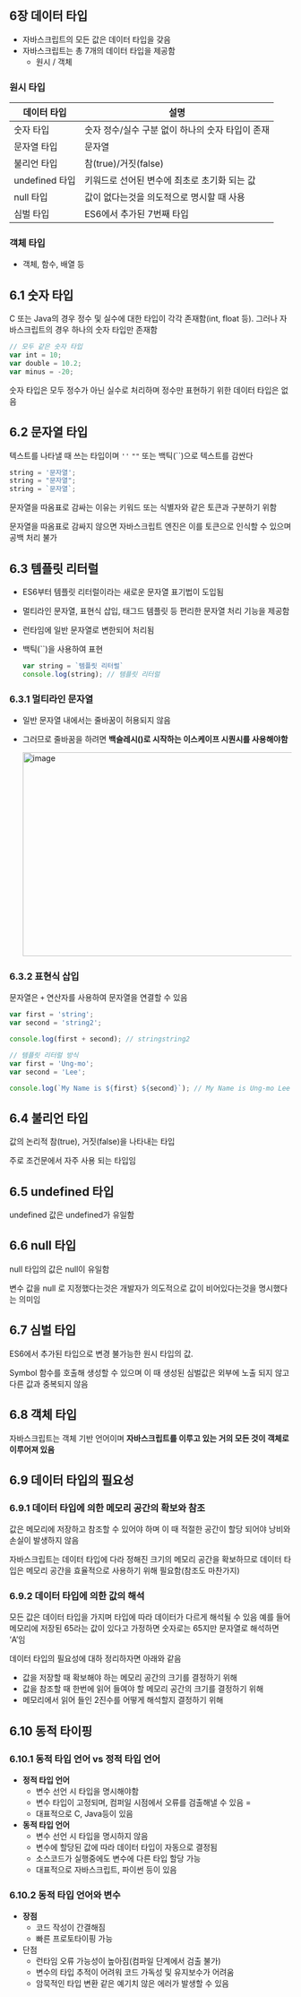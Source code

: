 ## 6장 데이터 타입
- 자바스크립트의 모든 값은 데이터 타입을 갖음
- 자바스크립트는 총 7개의 데이터 타입을 제공함
    - 원시 / 객체

### 원시 타입

| **데이터 타입** | **설명** |
| --- | --- |
| 숫자 타입 | 숫자 정수/실수 구분 없이 하나의 숫자 타입이 존재 |
| 문자열 타입 | 문자열 |
| 불리언 타입 | 참(true)/거짓(false) |
| undefined 타입 | 키워드로 선어된 변수에 최초로 초기화 되는 값 |
| null 타입 | 값이 없다는것을 의도적으로 명시할 때 사용 |
| 심벌 타입 | ES6에서 추가된 7번째 타입 |

### 객체 타입

- 객체, 함수, 배열 등

## 6.1 숫자 타입



C 또는 Java의 경우 정수 및 실수에 대한 타입이 각각 존재함(int, float 등). 그러나 자바스크립트의 경우 하나의 숫자 타입만 존재함

```jsx
// 모두 같은 숫자 타입
var int = 10; 
var double = 10.2;
var minus = -20;
```

숫자 타입은 모두 정수가 아닌 실수로 처리하며 정수만 표현하기 위한 데이터 타입은 없음

## 6.2 문자열 타입



텍스트를 나타낼 때 쓰는 타입이며 `''` `""` 또는 백틱(``)으로 텍스트를 감싼다

```jsx
string = '문자열';
string = "문자열";
string = `문자열`;
```

문자열을 따옴표로 감싸는 이유는 키워드 또는 식별자와 같은 토큰과 구분하기 위함

문자열을 따옴표로 감싸지 않으면 자바스크립트 엔진은 이를 토큰으로 인식할 수 있으며 공백 처리 불가

## 6.3 템플릿 리터럴



- ES6부터 템플릿 리터럴이라는 새로운 문자열 표기법이 도입됨
- 멀티라인 문자열, 표현식 삽입, 태그드 템플릿 등 편리한 문자열 처리 기능을 제공함
- 런타임에 일반 문자열로 변한되어 처리됨
- 백틱(``)을 사용하여 표현
    
    ```jsx
    var string = `템플릿 리터럴`
    console.log(string); // 템플릿 리터럴
    ```
    

### 6.3.1 멀티라인 문자열

- 일반 문자열 내에서는 줄바꿈이 허용되지 않음
- 그러므로 줄바꿈을 하려면 **백슬레시(\)로 시작하는 이스케이프 시퀀시를 사용해야함**
    
    <img width="670" height="364" alt="image" src="https://github.com/user-attachments/assets/393345bc-e95b-44ed-bf91-bc8b356dec5e" />

    

### 6.3.2 표현식 삽입

문자열은 `+` 연산자를 사용하여 문자열을 연결할 수 있음

```jsx
var first = 'string';
var second = 'string2';

console.log(first + second); // stringstring2

// 템플릿 리터럴 방식
var first = 'Ung-mo';
var second = 'Lee';

console.log(`My Name is ${first} ${second}`); // My Name is Ung-mo Lee
```

## 6.4 불리언 타입



값의 논리적 참(true), 거짓(false)을 나타내는 타입

주로 조건문에서 자주 사용 되는 타입임

## 6.5 undefined 타입



undefined 값은 undefined가 유일함

## 6.6 null 타입



null 타입의 값은 null이 유일함

변수 값을 null 로 지정했다는것은 개발자가 의도적으로 값이 비어있다는것을 명시했다는 의미임

## 6.7 심벌 타입



ES6에서 추가된 타입으로 변경 불가능한 원시 타입의 값.

Symbol 함수를 호출해 생성할 수 있으며 이 때 생성된 심벌값은 외부에 노출 되지 않고 다른 값과 중복되지 않음 

## 6.8 객체 타입



자바스크립트는 객체 기반 언어이며 **자바스크립트를 이루고 있는 거의 모든 것이 객체로 이루어져 있음**

## 6.9 데이터 타입의 필요성



### 6.9.1 데이터 타입에 의한 메모리 공간의 확보와 참조

값은 메모리에 저장하고 참조할 수 있어야 하며 이 때 적절한 공간이 할당 되어야 낭비와 손실이 발생하지 않음

자바스크립트는 데이터 타입에 다라 정해진 크기의 메모리 공간을 확보하므로 데이터 타입은 메모리 공간을 효율적으로 사용하기 위해 필요함(참조도 마찬가지)

### 6.9.2 데이터 타입에 의한 값의 해석

모든 값은 데이터 타입을 가지며 타입에 따라 데이터가 다르게 해석될 수 있음 예를 들어 메모리에 저장된 65라는 값이 있다고 가정하면 숫자로는 65지만 문자열로 해석하면 ‘A’임

데이터 타입의 필요성에 대하 정리하자면 아래와 같음

- 값을 저장할 때 확보해야 하는 메모리 공간의 크기를 결정하기 위해
- 값을 참조할 때 한번에 읽어 들여야 할 메모리 공간의 크기를 결정하기 위해
- 메모리에서 읽어 들인 2진수를 어떻게 해석할지 결정하기 위해

## 6.10 동적 타이핑



### 6.10.1 동적 타입 언어 vs 정적 타입 언어

- **정적 타입 언어**
    - 변수 선언 시 타입을 명시해야함
    - 변수 타입이 고정되며, 컴퍼일 시점에서 오류를 검출해낼 수 있음 =
    - 대표적으로 C, Java등이 있음
- **동적 타입 언어**
    - 변수 선언 시 타입을 명시하지 않음
    - 변수에 할당된 값에 따라 데이터 타입이 자동으로 결정됨
    - 소스코드가 실행중에도 변수에 다른 타입 할당 가능
    - 대표적으로 자바스크립트, 파이썬 등이 있음

### 6.10.2 동적 타입 언어와 변수

- **장점**
    - 코드 작성이 간결해짐
    - 빠른 프로토타이핑 가능
- 단점
    - 런타임 오류 가능성이 높아짐(컴파일 단계에서 검출 불가)
    - 변수의 타입 추적이 어려워 코드 가독성 및 유지보수가 어려움
    - 암묵적인 타입 변환 같은 예기치 않은 에러가 발생할 수 있음
